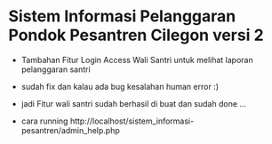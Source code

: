 # Sistem Informasi Pelanggaran Pondok Pesantren Cilegon versi 2
- Tambahan Fitur Login Access Wali Santri untuk melihat laporan pelanggaran santri
- sudah fix dan kalau ada bug kesalahan human error :)
- jadi Fitur wali santri sudah berhasil di buat dan sudah done ...

- cara running http://localhost/sistem_informasi-pesantren/admin_help.php
